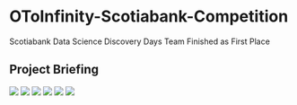 # OToInfinity-Scotiabank-Competition
Scotiabank Data Science Discovery Days
Team Finished as First Place 

## Project Briefing
![](https://github.com/joeyuh/OToInfinity-Scotiabank-Competition/blob/main/briefing/0To∞_brief-1.png)
![](https://github.com/joeyuh/OToInfinity-Scotiabank-Competition/blob/main/briefing/0To∞_brief-2.png)
![](https://github.com/joeyuh/OToInfinity-Scotiabank-Competition/blob/main/briefing/0To∞_brief-3.png)
![](https://github.com/joeyuh/OToInfinity-Scotiabank-Competition/blob/main/briefing/0To∞_brief-4.png)
![](https://github.com/joeyuh/OToInfinity-Scotiabank-Competition/blob/main/briefing/0To∞_brief-5.png)
![](https://github.com/joeyuh/OToInfinity-Scotiabank-Competition/blob/main/briefing/0To∞_brief-6.png)
